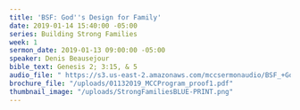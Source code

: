 ```yaml
---
title: 'BSF: God''s Design for Family'
date: 2019-01-14 15:40:00 -05:00
series: Building Strong Families
week: 1
sermon_date: 2019-01-13 09:00:00 -05:00
speaker: Denis Beausejour
bible_text: Genesis 2; 3:15, & 5
audio_file: " https://s3.us-east-2.amazonaws.com/mccsermonaudio/BSF_+God's+Design+for+the+Family.lite.mp3"
brochure_file: "/uploads/01132019_MCCProgram_proof1.pdf"
thumbnail_image: "/uploads/StrongFamiliesBLUE-PRINT.png"
---
```


